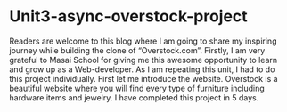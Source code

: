 # Unit3-async-overstock-project
Readers are welcome to this blog where I am going to share my inspiring journey while building the clone of “Overstock.com”. Firstly, I am very grateful to Masai School for giving me this awesome opportunity to learn and grow up as a Web-developer. As I am repeating this unit, I had to do this project individually. First let me introduce the website. Overstock is a beautiful website where you will find every type of furniture including hardware items and jewelry. I have completed this project in 5 days.
